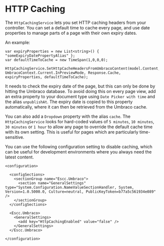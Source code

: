 HTTP Caching
============

The `HttpCachingService` lets you set HTTP caching headers from your controller. You can set a default time to cache every page, and use date properties to manage parts of a page with their own expiry dates.

An example:

	var expiryProperties = new List<string>() { "someExpiryDatePropertyAlias" };
	var defaultTimeToCache = new TimeSpan(1,0,0,0);

    HttpCachingService.SetHttpCacheHeadersFromUmbracoContent(model.Content, UmbracoContext.Current.InPreviewMode, Response.Cache, expiryProperties, defaultTimeToCache);

It needs to check the expiry date of the page, but this can only be done by hitting the Umbraco database. To avoid doing this on every page view, add an extra property to your document type using `Date Picker with time` and the alias `unpublishAt`. The expiry date is copied to this property automatically, where it can then be retrieved from the Umbraco cache.

You can also add a `Dropdown` property with the alias `cache`. The `HttpCachingService` looks for hard-coded values of `5 minutes`, `10 minutes`, `30 minutes` or `1 hour` to allow any page to override the default cache time with its own setting. This is useful for pages which are particularly time-sensitive.

You can use the following configuration setting to disable caching, which can be useful for development environments where you always need the latest content.

	<configuration>

	  <configSections>
	    <sectionGroup name="Escc.Umbraco">
	      <section name="GeneralSettings" type="System.Configuration.NameValueSectionHandler, System, Version=1.0.5000.0, Culture=neutral, PublicKeyToken=b77a5c561934e089" />
	    </sectionGroup>
	  </configSections>

	  <Escc.Umbraco>
	    <GeneralSettings>
	      <add key="HttpCachingEnabled" value="false" />
	    </GeneralSettings>
	  </Escc.Umbraco>

	</configuration>
